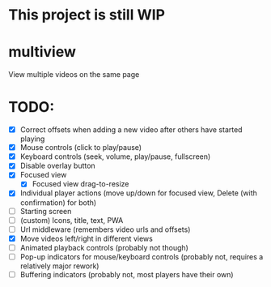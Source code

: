 # This project is still WIP

# multiview
View multiple videos on the same page

# TODO:
- [x] Correct offsets when adding a new video after others have started playing  
- [x] Mouse controls (click to play/pause)  
- [x] Keyboard controls (seek, volume, play/pause, fullscreen)  
- [x] Disable overlay button
- [x] Focused view  
  - [x] Focused view drag-to-resize
- [x] Individual player actions (move up/down for focused view, Delete (with confirmation) for both)  
- [ ] Starting screen  
- [ ] (custom) Icons, title, text, PWA  
- [ ] Url middleware (remembers video urls and offsets)  
- [x] Move videos left/right in different views
- [ ] Animated playback controls (probably not though)  
- [ ] Pop-up indicators for mouse/keyboard controls (probably not, requires a relatively major rework)
- [ ] Buffering indicators (probably not, most players have their own)
